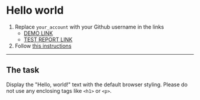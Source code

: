 # Hello world
1. Replace `your_account` with your Github username in the links
    - [DEMO LINK](https://<YaroslavMakarov>.github.io/layout_hello-world/) <br>
    - [TEST REPORT LINK](https://<YaroslavMakarov>.github.io/layout_hello-world/report/html_report/)
2. Follow [this instructions](https://mate-academy.github.io/layout_task-guideline/)
___

## The task 
Display the "Hello, world!" text with the default browser styling. Please do not 
use any enclosing tags like `<h1>` or `<p>`.
